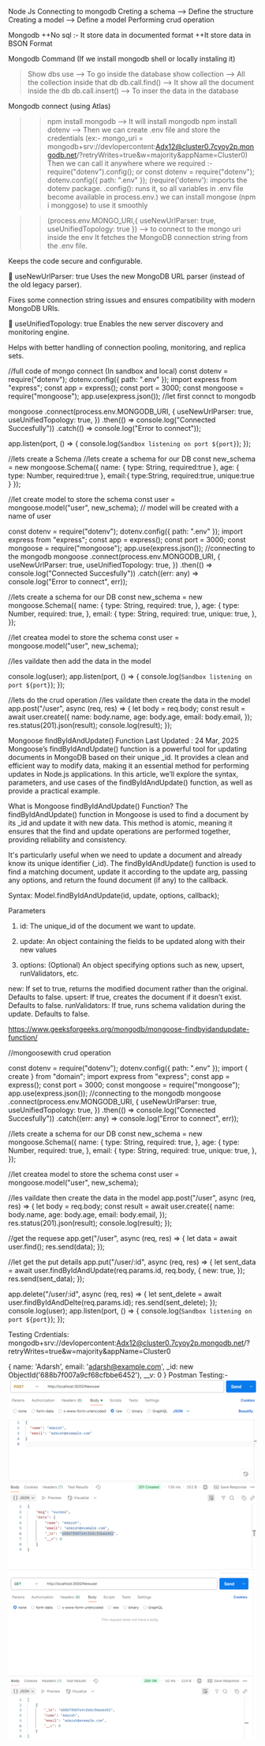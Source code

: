 Node Js 
Connecting to mongodb 
Creting a schema --> Define the structure
Creating a model --> Define a model 
Performing crud operation 

Mongodb
++No sql :- It store data in documented format
++It store data in BSON Format

Mongodb Command   (If we install mongodb shell or locally instaling it)
>Show dbs
>use  <db name>  --> To go inside the database
>show collection --> All the collection inside that db
>db.call.find()  --> It show all the document inside the db
>db.call.insert() --> To inser the data in the database


Mongodb connect (using Atlas)

>>npm install mongodb --> It will install mongodb 
>>npm install dotenv --> Then we can create .env file and store the credentials (ex:- mongo_uri = mongodb+srv://devlopercontent:Adx12@cluster0.7cyoy2p.mongodb.net/?retryWrites=true&w=majority&appName=Cluster0)
>>Then we can call it anywhere where we required :- require("dotenv").config(); or const dotenv = require("dotenv");
dotenv.config({ path: ".env" });  (require('dotenv'): imports the dotenv package.
.config(): runs it, so all variables in .env file become available in process.env.)
>>we can install mongose  (npm i monggose) to use it smoothly

>>(process.env.MONGO_URI,{
useNewUrlParser: true,
useUnifiedTopology: true
}) --> to connect to the mongo uri inside the env
It fetches the MongoDB connection string from the .env file.

Keeps the code secure and configurable.

🔹 useNewUrlParser: true
Uses the new MongoDB URL parser (instead of the old legacy parser).

Fixes some connection string issues and ensures compatibility with modern MongoDB URIs.

🔹 useUnifiedTopology: true
Enables the new server discovery and monitoring engine.

Helps with better handling of connection pooling, monitoring, and replica sets.

//full code of mongo connect (In sandbox and local)
const dotenv = require("dotenv");
dotenv.config({ path: ".env" });
import express from "express";
const app = express();
const port = 3000;
const mongoose = require("mongoose");
app.use(express.json());
//let first connct to mongodb

mongoose
  .connect(process.env.MONGODB_URI, {
    useNewUrlParser: true,
    useUnifiedTopology: true,
  })
  .then(() => console.log("Connected Succesfully"))
  .catch(() => console.log("Error to connect"));

app.listen(port, () => {
  console.log(`Sandbox listening on port ${port}`);
});


//lets create a Schema 
//lets create a schema for our DB
const new_schema = new mongoose.Schema({
  name: {
    type: String,
    required:true
  },
  age: {
    type: Number,
    required:true
  },
  email:{
    type:String,
    required:true,
    unique:true
  }
});

//let create model to store the schema
const user = mongoose.model("user", new_schema);  // model will be created with a name of user

const dotenv = require("dotenv");
dotenv.config({ path: ".env" });
import express from "express";
const app = express();
const port = 3000;
const mongoose = require("mongoose");
app.use(express.json());
//connecting to the mongodb
mongoose
  .connect(process.env.MONGODB_URI, {
    useNewUrlParser: true,
    useUnifiedTopology: true,
  })
  .then(() => console.log("Connected Succesfully"))
  .catch((err: any) => console.log("Error to connect", err));

//lets create a schema for our DB
const new_schema = new mongoose.Schema({
  name: {
    type: String,
    required: true,
  },
  age: {
    type: Number,
    required: true,
  },
  email: {
    type: String,
    required: true,
    unique: true,
  },
});

//let createa model to store the schema
const user = mongoose.model("user", new_schema);

//les vaildate then add the data in the model


console.log(user);
app.listen(port, () => {
  console.log(`Sandbox listening on port ${port}`);
});


//lets do the crud operation
//les vaildate then create the data in the model
app.post("/user", async (req, res) => {
  let body = req.body;
  const result = await user.create({
    name: body.name,
    age: body.age,
    email: body.email,
  });
  res.status(201).json(result);
  console.log(result);
});



Mongoose findByIdAndUpdate() Function
Last Updated : 24 Mar, 2025
Mongoose’s findByIdAndUpdate() function is a powerful tool for updating documents in MongoDB based on their unique _id. It provides a clean and efficient way to modify data, making it an essential method for performing updates in Node.js applications. In this article, we’ll explore the syntax, parameters, and use cases of the findByIdAndUpdate() function, as well as provide a practical example.

What is Mongoose findByIdAndUpdate() Function?
The findByIdAndUpdate() function in Mongoose is used to find a document by its _id and update it with new data. This method is atomic, meaning it ensures that the find and update operations are performed together, providing reliability and consistency.

It's particularly useful when we need to update a document and already know its unique identifier (_id). The findByIdAndUpdate() function is used to find a matching document, update it according to the update arg, passing any options, and return the found document (if any) to the callback.

Syntax:
Model.findByIdAndUpdate(id, update, options, callback);

Parameters
1. id: The unique_id of the document we want to update.

2. update: An object containing the fields to be updated along with their new values

3. options: (Optional) An object specifying options such as new, upsert, runValidators, etc.

new: If set to true, returns the modified document rather than the original. Defaults to false.
upsert: If true, creates the document if it doesn’t exist. Defaults to false.
runValidators: If true, runs schema validation during the update. Defaults to false.

https://www.geeksforgeeks.org/mongodb/mongoose-findbyidandupdate-function/

//mongoosewith crud operation 

const dotenv = require("dotenv");
dotenv.config({ path: ".env" });
import { create } from "domain";
import express from "express";
const app = express();
const port = 3000;
const mongoose = require("mongoose");
app.use(express.json());
//connecting to the mongodb
mongoose
  .connect(process.env.MONGODB_URI, {
    useNewUrlParser: true,
    useUnifiedTopology: true,
  })
  .then(() => console.log("Connected Succesfully"))
  .catch((err: any) => console.log("Error to connect", err));

//lets create a schema for our DB
const new_schema = new mongoose.Schema({
  name: {
    type: String,
    required: true,
  },
  age: {
    type: Number,
    required: true,
  },
  email: {
    type: String,
    required: true,
    unique: true,
  },
});

//let createa model to store the schema
const user = mongoose.model("user", new_schema);

//les vaildate then create the data in the model
app.post("/user", async (req, res) => {
  let body = req.body;
  const result = await user.create({
    name: body.name,
    age: body.age,
    email: body.email,
  });
  res.status(201).json(result);
  console.log(result);
});

//get the requese
app.get("/user", async (req, res) => {
  let data = await user.find();
  res.send(data);
});

//let get the put details
app.put("/user/:id", async (req, res) => {
  let sent_data = await user.findByIdAndUpdate(req.params.id, req.body, {
    new: true,
  });
  res.send(sent_data);
});

app.delete("/user/:id", async (req, res) => {
  let sent_delete = await user.findByIdAndDelte(req.params.id);
  res.send(sent_delete);
});
console.log(user);
app.listen(port, () => {
  console.log(`Sandbox listening on port ${port}`);
});



 Testing Crdentials:
mongodb+srv://devlopercontent:Adx12@cluster0.7cyoy2p.mongodb.net/?retryWrites=true&w=majority&appName=Cluster0

{
  name: 'Adarsh',
  email: 'adarsh@example.com',
  _id: new ObjectId('688b7f007a9cf68cfbbe6452'),
  __v: 0
}
Postman Testing:- 
![alt text](image.png)
![alt text](image-1.png)